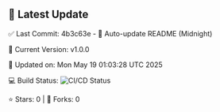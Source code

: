 ## 🚀 Latest Update

✅ Last Commit: 4b3c63e - 🤖 Auto-update README (Midnight)

🌟 Current Version: v1.0.0

📅 Updated on: Mon May 19 01:03:28 UTC 2025

💻 Build Status: ![CI/CD Status](https://github.com/SaiAryan1784/wedding_frontend/actions/workflows/update-readme.yml/badge.svg)

⭐️ Stars: 0 | 🍴 Forks: 0
